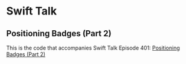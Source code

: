 # Swift Talk
## Positioning Badges (Part 2)

This is the code that accompanies Swift Talk Episode 401: [Positioning Badges (Part 2)](https://talk.objc.io/episodes/S01E401-positioning-badges-part-2)
